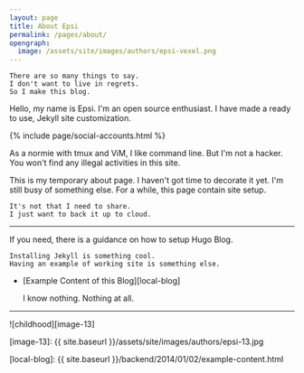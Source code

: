 ```yaml
---
layout: page
title: About Epsi
permalink: /pages/about/
opengraph:
  image: /assets/site/images/authors/epsi-vexel.png
---
```

 
	There are so many things to say.
	I don't want to live in regrets.
	So I make this blog.

Hello, my name is Epsi. I'm an open source enthusiast.
I have made a ready to use, Jekyll site customization.

{% include page/social-accounts.html %}

As a normie with tmux and ViM, I like command line.
But I'm not a hacker.
You won't find any illegal activities in this site.

This is my temporary about page. 
I haven't got time to decorate it yet.
I'm still busy of something else.
For a while, this page contain site setup.

	It's not that I need to share.
	I just want to back it up to cloud.

-- -- --

If you need, there is a guidance on how to setup Hugo Blog.

	Installing Jekyll is something cool.
	Having an example of working site is something else.

* [Example Content of this Blog][local-blog]

	I know nothing. Nothing at all.

-- -- --

![childhood][image-13]


[//]: <> ( -- -- -- links below -- -- -- )

[image-13]:   {{ site.baseurl }}/assets/site/images/authors/epsi-13.jpg

[local-blog]: {{ site.baseurl }}/backend/2014/01/02/example-content.html

